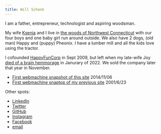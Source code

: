 ```yaml
---
title: Will Schenk
---
```


I am a father, entrepreneur, technologist and aspiring woodsman.

My wife [Ksenia](https://twitter.com/Kseniase_) and I live in [the
woods of Northwest Connecticut](https://cornwallct.org/) with our four
boys and one baby girl run around outside. We also have 2 dogs, (old
man) Happy and (puppy) Pheonix. I have a lumber mill and all the kids
love using the tractor.

I cofounded [HappyFunCorp](https://happyfuncorp.com) in Sept 2009, but
left when my late-wife Joy [died of a brain
hemmorage](/fragments/2023/a_good_death/)  in
Janurary of 2022. We sold the company later that year in November.


- [First webmachine snapshot of this site](https://web.archive.org/web/20141106152456/http://willschenk.com/) 2014/11/06
- [First webmachine snaptop of my previous site](https://web.archive.org/web/20010623085038/http://www.sublimeguile.com/) 2001/6/23


Other spots:

- [LinkedIn](https://www.linkedin.com/in/will-schenk-420266/)
- [Twitter](https://twitter.com/wschenk)
- [GitHub](https://github.com/wschenk)
- [Instagram](https://www.instagram.com/wschenk/)
- [Facebook](https://www.facebook.com/will.schenk)
- [email](mailto:wschenk@gmail.com)